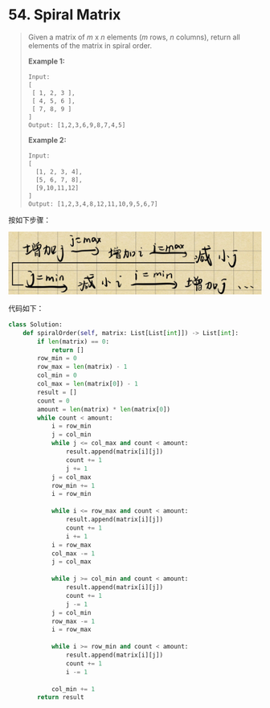 # 54. Spiral Matrix

> Given a matrix of *m* x *n* elements (*m* rows, *n* columns), return all elements of the matrix in spiral order.
>
> **Example 1:**
>
> ```
> Input:
> [
>  [ 1, 2, 3 ],
>  [ 4, 5, 6 ],
>  [ 7, 8, 9 ]
> ]
> Output: [1,2,3,6,9,8,7,4,5]
> ```
>
> **Example 2:**
>
> ```
> Input:
> [
>   [1, 2, 3, 4],
>   [5, 6, 7, 8],
>   [9,10,11,12]
> ]
> Output: [1,2,3,4,8,12,11,10,9,5,6,7]
> ```

按如下步骤：

![54](medium/pictures/54.jpg)

代码如下：

```python
class Solution:
    def spiralOrder(self, matrix: List[List[int]]) -> List[int]:
        if len(matrix) == 0:
            return []
        row_min = 0
        row_max = len(matrix) - 1
        col_min = 0
        col_max = len(matrix[0]) - 1
        result = []
        count = 0
        amount = len(matrix) * len(matrix[0])
        while count < amount:
            i = row_min
            j = col_min
            while j <= col_max and count < amount:
                result.append(matrix[i][j])
                count += 1
                j += 1
            j = col_max
            row_min += 1
            i = row_min
            
            while i <= row_max and count < amount:
                result.append(matrix[i][j])
                count += 1
                i += 1
            i = row_max
            col_max -= 1
            j = col_max
            
            while j >= col_min and count < amount:
                result.append(matrix[i][j])
                count += 1
                j -= 1
            j = col_min
            row_max -= 1
            i = row_max
            
            while i >= row_min and count < amount:
                result.append(matrix[i][j])
                count += 1
                i -= 1
           
            col_min += 1
        return result
```

